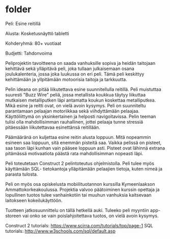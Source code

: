 # folder
Peli: Esine reitillä

Alusta: Kosketusnäyttö tabletti

Kohderyhmä: 80+ vuotiaat

Budjetti: Tahdonvoima

Peliprojektin tavoitteena on saada vanhuksille sopiva ja heidän taitojaan kehittävä sekä ylläpitävä peli, joka tullaan julkaisemaan osana joulukalenteria, jossa joka luukussa on eri peli. Tämä peli keskittyy kehittämään ja yllpitämään motoorisia taitoja ja tarkkuutta. 

Pelin ideana on pitää liikutettava esine suunnitellulla reitillä. Peli muistuttaa suuresti "Buzz Wire" peliä, jossa metallista koukkua täytyy liikuttaa mutkaisen metalliputken läpi antamatta koukun koskettaa metalliputkea. Mikä esine ja reitti ovat, on vielä avoin kysymys. Peli on suunniteltu parantamaan pelaajan motoriikkaa sekä viihdyttämään pelaajaa. Käyttöliittymä on yksinkertainen ja helposti navigoitavissa. Pelin teeman tulisi olla mahdollisimman rauhallinen, jottei pelaaja tunne stressiä pitäessään liikutettavaa esinettänsä reitillään. 

Päämääränä on kuljettaa esine reitin alusta loppuun. Mitä nopeammin esineen saa loppuun, sitä enemmän pisteitä saa. Vaikka pelissä on pisteet, saa tason läpi kunhan vain pääsee loppuun asti. Pisteet ovat lähinnä extrana pitämässä motivaatiota päästä rata mahdollisimman nopeasti läpi. 

Peli toteutetaan Construct 2 pelintoteutus ohjelmistolla. Peli tulee myös käyttämään SQL- tietokantoja ylläpitämään pelaajien tietoja, kuten nimeä ja parasta tulosta. 

Peli on myös osa opiskelusta mobiilituotannon kurssilla Kymeenlaakson Ammattokorkeakoulussa. Projektia valvoo päätoiminen kurssin opettaja ja lopullinen tuotos tulee vanhainkotiin tai muuhun vanhuksia kaitsevaan laitokseen kokeilukäyttöön. 

Tuotteen jatkosuunnittelu on tällä hetkellä auki. Tuleeko peli myyntiin app- storeen vai onko se vain poislahjoitettava tuotos, on vielä avoin kysymys. 

Construct 2 tutorials: https://www.scirra.com/tutorials/top/page-1
SQL tutorials: http://www.w3schools.com/sql/default.asp

